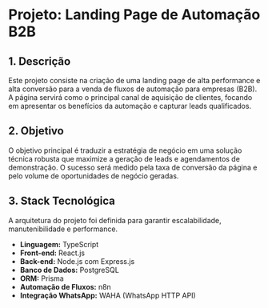 # Projeto: Landing Page de Automação B2B

## 1. Descrição

Este projeto consiste na criação de uma landing page de alta performance e alta conversão para a venda de fluxos de automação para empresas (B2B). A página servirá como o principal canal de aquisição de clientes, focando em apresentar os benefícios da automação e capturar leads qualificados.

## 2. Objetivo

O objetivo principal é traduzir a estratégia de negócio em uma solução técnica robusta que maximize a geração de leads e agendamentos de demonstração. O sucesso será medido pela taxa de conversão da página e pelo volume de oportunidades de negócio geradas.

## 3. Stack Tecnológica

A arquitetura do projeto foi definida para garantir escalabilidade, manutenibilidade e performance.

- **Linguagem:** TypeScript
- **Front-end:** React.js
- **Back-end:** Node.js com Express.js
- **Banco de Dados:** PostgreSQL
- **ORM:** Prisma
- **Automação de Fluxos:** n8n
- **Integração WhatsApp:** WAHA (WhatsApp HTTP API)
